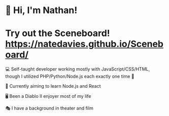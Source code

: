 # :wave: Hi, I'm Nathan!

# Try out the Sceneboard! https://natedavies.github.io/Sceneboard/

:computer: Self-taught developer working mostly with JavaScript/CSS/HTML, though I utilized PHP/Python/Node.js each exactly one time :slightly_smiling_face:

:seedling: Currently aiming to learn Node.js and React

:desktop_computer: Been a Diablo II enjoyer most of my life

:performing_arts: I have a background in theater and film
